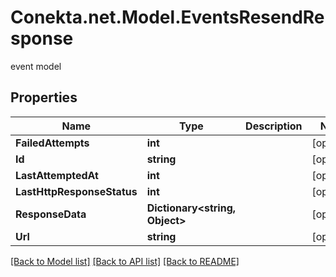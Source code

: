 # Conekta.net.Model.EventsResendResponse
event model

## Properties

Name | Type | Description | Notes
------------ | ------------- | ------------- | -------------
**FailedAttempts** | **int** |  | [optional] 
**Id** | **string** |  | [optional] 
**LastAttemptedAt** | **int** |  | [optional] 
**LastHttpResponseStatus** | **int** |  | [optional] 
**ResponseData** | **Dictionary&lt;string, Object&gt;** |  | [optional] 
**Url** | **string** |  | [optional] 

[[Back to Model list]](../README.md#documentation-for-models) [[Back to API list]](../README.md#documentation-for-api-endpoints) [[Back to README]](../README.md)

